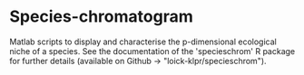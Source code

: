 # Species-chromatogram
Matlab scripts to display and characterise the p-dimensional ecological niche of a species.
See the documentation of the 'specieschrom' R package for further details (available on Github -> "loick-klpr/specieschrom").
